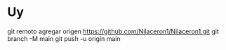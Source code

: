 # Uy
git remoto agregar origen https://github.com/Nilaceron1/Nilaceron1.git  git branch -M main  git push -u origin main
